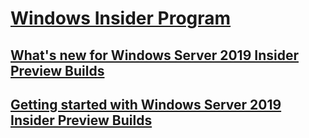 # [Windows Insider Program](index.md)
## [What's new for Windows Server 2019 Insider Preview Builds](Whats-new-wip-at-work.md)
## [Getting started with Windows Server 2019 Insider Preview Builds](Get-started-wip-at-work.md)
